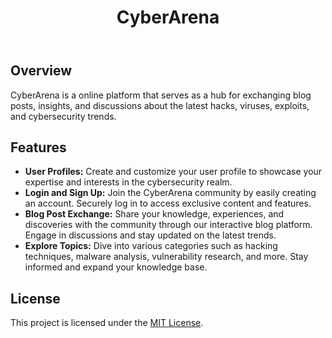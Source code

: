 <header>
    <h1>CyberArena</h1>
</header>

<section>
    <h2>Overview</h2>
    <p>CyberArena is a online platform that serves as a hub for exchanging blog
        posts, insights, and discussions about the latest hacks, viruses, exploits, and cybersecurity trends.</p>
</section>

<section>
    <h2>Features</h2>
    <ul>
        <li><strong>User Profiles:</strong> Create and customize your user profile to showcase your expertise and
            interests in the cybersecurity realm.</li>
        <li><strong>Login and Sign Up:</strong> Join the CyberArena community by easily creating an account. Securely
            log in to access exclusive content and features.</li>
        <li><strong>Blog Post Exchange:</strong> Share your knowledge, experiences, and discoveries with the
            community through our interactive blog platform. Engage in discussions and stay updated on the latest
            trends.</li>
        <li><strong>Explore Topics:</strong> Dive into various categories such as hacking techniques, malware
            analysis, vulnerability research, and more. Stay informed and expand your knowledge base.</li>
    </ul>
</section>

<section>
    <h2>License</h2>
    <p>This project is licensed under the <a href="LICENSE">MIT License</a>.</p>
</section>



